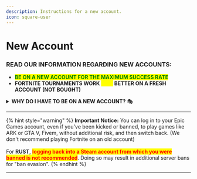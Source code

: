 ```yaml
---
description: Instructions for a new account.
icon: square-user
---
```


# New Account

### **READ OUR INFORMATION REGARDING NEW ACCOUNTS:**

* <mark style="color:green;">**BE ON A NEW ACCOUNT FOR THE MAXIMUM SUCCESS RATE**</mark>
* **FORTNITE TOURNAMENTS WORK&#x20;**<mark style="color:yellow;">**30%**</mark>**&#x20;BETTER ON A FRESH ACCOUNT (NOT BOUGHT)**

<details>

<summary><strong>WHY DO I HAVE TO BE ON A NEW ACCOUNT?</strong> 🎭</summary>

It is advisable to open a new account to ensure security and protect your spoof. Using your primary (main) account, especially if it has faced issues before (like kicks), carries potential risks. <mark style="color:orange;">**Please note that we cannot assume responsibility if you choose to proceed with this - Refund rights expire too.**</mark>

</details>

***

{% hint style="warning" %}
**Important Notice:** You can log in to your Epic Games account, even if you’ve been kicked or banned, to play games like ARK or GTA V, Fivem, without additional risk, and then switch back. (We don't recommend playing Fortnite on an old account)\
\
For **RUST**, <mark style="color:red;">**logging back into a Steam account from which you were banned is not recommended**</mark>. Doing so may result in additional server bans for "ban evasion".
{% endhint %}

***
